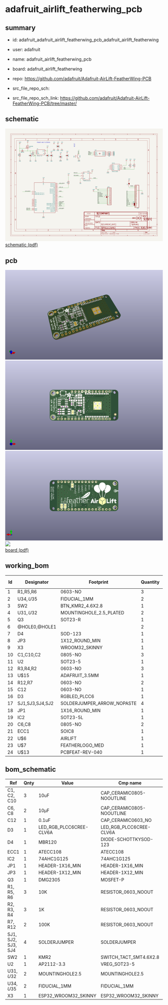 # adafruit_airlift_featherwing_pcb
 
## summary 
* id: adafruit_adafruit_airlift_featherwing_pcb_adafruit_airlift_featherwing
* user: adafruit
* name: adafruit_airlift_featherwing_pcb
* board: adafruit_airlift_featherwing
* repo: https://github.com/adafruit/Adafruit-AirLift-FeatherWing-PCB



* src_file_repo_sch: 
* src_file_repo_sch_link: https://github.com/adafruit/Adafruit-AirLift-FeatherWing-PCB/tree/master/

## schematic  
![](working_schematic_600.png)  
[schematic (pdf)](working_schematic.pdf)  

## pcb  
![](working_3d_600.png) 
![](working_3d_front_600.png)  
![](working_3d_back_600.png)  
![](working_600.png)  
[board (pdf)](working.pdf)  

## working_bom
| Id | Designator | Footprint | Quantity | Designation | Supplier and ref |  | None | 
| --- | --- | --- | --- | --- | --- | --- | --- | 
| 1 | R1,R5,R6 | 0603-NO | 3 | 10K |  |  | [''] | 
| 2 | U$34,U$35 | FIDUCIAL_1MM | 2 | FIDUCIAL_1MM |  |  | [''] | 
| 3 | SW2 | BTN_KMR2_4.6X2.8 | 1 | KMR2 |  |  | [''] | 
| 4 | U$31,U$32 | MOUNTINGHOLE_2.5_PLATED | 2 | MOUNTINGHOLE2.5 |  |  | [''] | 
| 5 | Q3 | SOT23-R | 1 | DMG2305 |  |  | [''] | 
| 6 | @HOLE0,@HOLE1 |  | 2 |  |  |  | [''] | 
| 7 | D4 | SOD-123 | 1 | MBR120 |  |  | [''] | 
| 8 | JP3 | 1X12_ROUND_MIN | 1 |  |  |  | [''] | 
| 9 | X3 | WROOM32_SKINNY | 1 | ESP32_WROOM32_SKINNY |  |  | [''] | 
| 10 | C1,C10,C2 | 0805-NO | 3 | 10uF |  |  | [''] | 
| 11 | U2 | SOT23-5 | 1 | AP2112-3.3 |  |  | [''] | 
| 12 | R3,R4,R2 | 0603-NO | 3 | 1K |  |  | [''] | 
| 13 | U$15 | ADAFRUIT_3.5MM | 1 |  |  |  | [''] | 
| 14 | R12,R7 | 0603-NO | 2 | 100K |  |  | [''] | 
| 15 | C12 | 0603-NO | 1 | 0.1uF |  |  | [''] | 
| 16 | D3 | RGBLED_PLCC6 | 1 |  |  |  | [''] | 
| 17 | SJ1,SJ3,SJ4,SJ2 | SOLDERJUMPER_ARROW_NOPASTE | 4 |  |  |  | [''] | 
| 18 | JP1 | 1X16_ROUND_MIN | 1 |  |  |  | [''] | 
| 19 | IC2 | SOT23-5L | 1 | 74AHC1G125 |  |  | [''] | 
| 20 | C6,C8 | 0805-NO | 2 | 10µF |  |  | [''] | 
| 21 | ECC1 | SOIC8 | 1 | ATECCx08 |  |  | [''] | 
| 22 | U$6 | AIRLIFT | 1 |  |  |  | [''] | 
| 23 | U$7 | FEATHERLOGO_MED | 1 |  |  |  | [''] | 
| 24 | U$13 | PCBFEAT-REV-040 | 1 |  |  |  | [''] | 


## bom_schematic
| Ref | Qnty | Value | Cmp name | Footprint | Description | Vendor | DNP | 
| --- | --- | --- | --- | --- | --- | --- | --- | 
| C1, C2, C10 | 3 | 10uF | CAP_CERAMIC0805-NOOUTLINE | working:0805-NO |  |  |  | 
| C6, C8 | 2 | 10µF | CAP_CERAMIC0805-NOOUTLINE | working:0805-NO |  |  |  | 
| C12 | 1 | 0.1uF | CAP_CERAMIC0603_NO | working:0603-NO |  |  |  | 
| D3 | 1 | LED_RGB_PLCC6CREE-CLV6A | LED_RGB_PLCC6CREE-CLV6A | working:RGBLED_PLCC6 |  |  |  | 
| D4 | 1 | MBR120 | DIODE-SCHOTTKYSOD-123 | working:SOD-123 |  |  |  | 
| ECC1 | 1 | ATECC108 | ATECC108 | working:SOIC8 |  |  |  | 
| IC2 | 1 | 74AHC1G125 | 74AHC1G125 | working:SOT23-5L |  |  |  | 
| JP1 | 1 | HEADER-1X16_MIN | HEADER-1X16_MIN | working:1X16_ROUND_MIN |  |  |  | 
| JP3 | 1 | HEADER-1X12_MIN | HEADER-1X12_MIN | working:1X12_ROUND_MIN |  |  |  | 
| Q3 | 1 | DMG2305 | MOSFET-P | working:SOT23-R |  |  |  | 
| R1, R5, R6 | 3 | 10K | RESISTOR_0603_NOOUT | working:0603-NO |  |  |  | 
| R2, R3, R4 | 3 | 1K | RESISTOR_0603_NOOUT | working:0603-NO |  |  |  | 
| R7, R12 | 2 | 100K | RESISTOR_0603_NOOUT | working:0603-NO |  |  |  | 
| SJ1, SJ2, SJ3, SJ4 | 4 | SOLDERJUMPER | SOLDERJUMPER | working:SOLDERJUMPER_ARROW_NOPASTE |  |  |  | 
| SW2 | 1 | KMR2 | SWITCH_TACT_SMT4.6X2.8 | working:BTN_KMR2_4.6X2.8 |  |  |  | 
| U2 | 1 | AP2112-3.3 | VREG_SOT23-5 | working:SOT23-5 |  |  |  | 
| U$31, U$32 | 2 | MOUNTINGHOLE2.5 | MOUNTINGHOLE2.5 | working:MOUNTINGHOLE_2.5_PLATED |  |  |  | 
| U$34, U$35 | 2 | FIDUCIAL_1MM | FIDUCIAL_1MM | working:FIDUCIAL_1MM |  |  |  | 
| X3 | 1 | ESP32_WROOM32_SKINNY | ESP32_WROOM32_SKINNY | working:WROOM32_SKINNY |  |  |  | 

